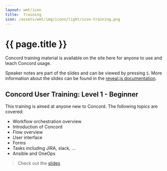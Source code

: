 ```yaml
---
layout: wmt/icon
title:  Training
icon: /assets/wmt/img/icons/light/icon-training.png
---
```


# {{ page.title }}

Concord training material is available on the site here for anyone to use and 
teach Concord usage.

Speaker notes are part of the slides and can be viewed by pressing `S`. More
information about the slides can be found in the
[reveal.js documentation](https://github.com/hakimel/reveal.js).

## Concord User Training: Level 1 - Beginner

This training is aimed at anyone new to Concord. The following topics are
covered:

- Workflow orchestration overview
- Introduction of Concord
- Flow overview
- User interface
- Forms
- Tasks including JIRA, slack, ...
- Ansible and OneOps

> Check out the [slides](./training/concord-1-beginner.html)

